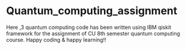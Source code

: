 # Quantum_computing_assignment
Here ,3 quantum computing code has been written using IBM qiskit framework for the assignment of CU 8th semester quantum computing course.
Happy coding & happy learning!!
